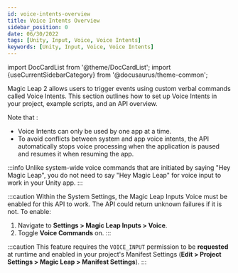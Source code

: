 ```yaml
---
id: voice-intents-overview
title: Voice Intents Overview
sidebar_position: 0
date: 06/30/2022
tags: [Unity, Input, Voice, Voice Intents]
keywords: [Unity, Input, Voice, Voice Intents]
---
```


import DocCardList from '@theme/DocCardList';
import {useCurrentSidebarCategory} from '@docusaurus/theme-common';

Magic Leap 2 allows users to trigger events using custom verbal commands called Voice Intents. This section outlines how to set up Voice Intents in your project, example scripts, and an API overview.

Note that :

- Voice Intents can only be used by one app at a time.
- To avoid conflicts between system and app voice intents, the API automatically stops voice processing when the application is paused and resumes it when resuming the app.

:::info
Unlike system-wide voice commands that are initiated by saying "Hey Magic Leap", you do not need to say "Hey Magic Leap" for voice input to work in your Unity app.
:::

:::caution
Within the System Settings, the Magic Leap Inputs Voice must be enabled for this API to work. The API could return unknown failures if it is not. To enable:

1. Navigate to **Settings > Magic Leap Inputs > Voice**.
2. Toggle **Voice Commands** on.
:::

:::caution
This feature requires the `VOICE_INPUT` permission to be **requested** at runtime and enabled in your project's Manifest Settings (**Edit > Project Settings > Magic Leap > Manifest Settings**).
:::

<DocCardList items={useCurrentSidebarCategory().items}/>
